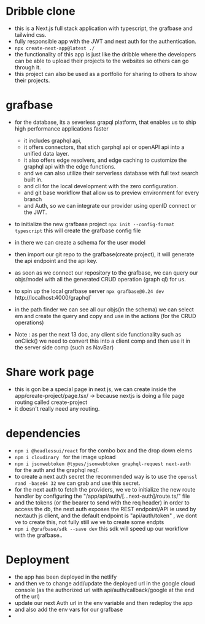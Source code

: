 # Dribble clone

- this is a Next.js full stack application with typescript, the grafbase and tailwind css.
- fully responsible app with the JWT and next auth for the authentication.
- ```npx create-next-app@latest ./``` 
- the functionality of this app is just like the dribble where the developers can be able to upload their projects to the websites so others can go through it.
- this project can also be used as a portfolio for sharing to others to show their projects.


# grafbase 

- for the database, its a severless grapql platform, that enables us to ship high performance applications faster
  - it includes graphql api, 
  - it offers connectors, that stich garphql api or openAPI api into a unified data layer.
  - it also offers edge resolvers, and edge caching to customize the graphql api with the edge functions.
  - and we can also utilize their serverless database with full text search built in.
  - and cli for the local development with the zero configuration.
  - and git base workflow that allow us to preview environment for every branch 
  - and Auth, so we can integrate our provider using openID connect or the JWT.

- to initialize the new grafbase project ```npx init --config-format typescript``` this will create the grafbase config file
- in there we can create a schema for the user model
- then import our git repo to the grafbase(create project), it will generate the api endpoint and the api key.
- as soon as we connect our repository to the grafbase, we can query our objs/model with all the generated CRUD operation (graph ql) for us.
- to spin up the local grafbase server ```npx grafbase@0.24 dev``` http://localhost:4000/graphql`
- in the path finder we can see all our objs(in the schema) we can select em and create the query and copy and use in the actions (for the CRUD operations)
- Note : as per the next 13 doc, any client side functionality such as onClick() we need to convert this into a client comp and then use it in the server side comp (such as NavBar)

# Share work page

- this is gon be a special page in next js, we can create inside the app/create-project/page.tsx/ -> because nextjs is doing a file page routing called create-project
- it doesn't really need any routing.
# dependencies 

- ```npm i @headlessui/react``` for the combo box and the drop down elems
- ```npm i cloudinary ``` for the image upload
- ```npm i jsonwebtoken @types/jsonwebtoken graphql-request next-auth``` for the auth and the graphql req/.
- to create a next auth secret the recommended way is to use the ```openssl rand -base64 32``` we can grab and use this secret.
- for the next auth to fetch the providers, we ve to initialize the new route handler by configuring the "/app/api/auth/[...next-auth]/route.ts/" file
- and the tokens (or the bearer to send with the req header) in order to access the db, the next auth exposes the REST endpoint/API ie used by nextauth js client, and the default endpoint is "api/auth/token" , we dont ve to create this, not fully still we ve to create some endpts 
- ```npm i @grafbase/sdk --save dev``` this sdk will speed up our workflow with the grafbase..

# Deployment 

- the app has been deployed in the netlify
- and then ve to change add/update the deployed url in the google cloud console (as the authorized url with api/auth/callback/google at the end of the url)
- update our next Auth url in the env variable and then redeploy the app
- and also add the env vars for our grafbase
- 